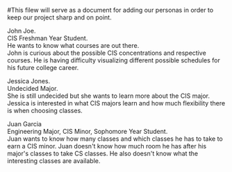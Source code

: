 #This filew will serve as a document for adding our personas in order to keep our project sharp and on point.

John Joe.  
CIS Freshman Year Student.  
He wants to know what courses are out there.  
John is curious about the possible CIS concentrations and respective courses.
He is having difficulty visualizing different possible schedules for his future college career.

Jessica Jones.  
Undecided Major.  
She is still undecided but she wants to learn more about the CIS major.  
Jessica is interested in what CIS majors learn and how much flexibility there is when choosing classes.

Juan Garcia  
Engineering Major, CIS Minor, Sophomore Year Student.  
Juan wants to know how many classes and which classes he has to take to earn a CIS minor.
Juan doesn't know how much room he has after his major's classes to take CS classes.
He also doesn't know what the interesting classes are available. 

